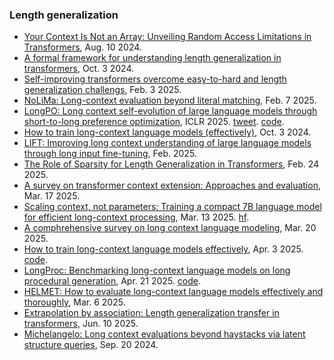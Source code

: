 
### Length generalization

- [Your Context Is Not an Array: Unveiling Random Access Limitations in Transformers](https://arxiv.org/pdf/2408.05506), Aug. 10 2024.
- [A formal framework for understanding length generalization in transformers](https://arxiv.org/pdf/2410.02140), Oct. 3 2024.
- [Self-improving transformers overcome easy-to-hard and length generalization challengs](https://arxiv.org/pdf/2502.01612), Feb. 3 2025.
- [NoLiMa: Long-context evaluation beyond literal matching](https://arxiv.org/pdf/2502.05167), Feb. 7 2025.
- [LongPO: Long context self-evolution of large language models through short-to-long preference optimization](https://www.arxiv.org/pdf/2502.13922), ICLR 2025. [tweet](https://x.com/gzchen3/status/1892870929966883236). [code](https://github.com/DAMO-NLP-SG/LongPO).
- [How to train long-context language models (effectively)](https://arxiv.org/pdf/2410.02660), Oct. 3 2024.
- [LIFT: Improving long context understanding of large language models through long input fine-tuning](https://arxiv.org/pdf/2502.14644), Feb. 2025.
- [The Role of Sparsity for Length Generalization in Transformers](https://arxiv.org/pdf/2502.16792), Feb. 24 2025.
- [A survey on transformer context extension: Approaches and evaluation](https://arxiv.org/pdf/2503.13299), Mar. 17 2025.
- [Scaling context, not parameters: Training a compact 7B language model for efficient long-context processing](https://arxiv.org/pdf/2505.08651), Mar. 13 2025. [hf](https://arxiv.org/pdf/2505.08651).
- [A comphrehensive survey on long context language modeling](https://arxiv.org/pdf/2503.17407), Mar. 20 2025.
- [How to train long-context language models effectively](https://arxiv.org/pdf/2410.02660), Apr. 3 2025. [code](https://github.com/princeton-nlp/ProLong).
- [LongProc: Benchmarking long-context language models on long procedural generation](https://arxiv.org/pdf/2501.05414), Apr. 21 2025. [code](https://princeton-pli.github.io/LongProc/).
- [HELMET: How to evaluate long-context language models effectively and thoroughly](https://arxiv.org/pdf/2410.02694?), Mar. 6 2025.
- [Extrapolation by association: Length generalization transfer in transformers](https://arxiv.org/pdf/2506.09251), Jun. 10 2025.
- [Michelangelo: Long context evaluations beyond haystacks via latent structure queries](https://arxiv.org/pdf/2409.12640), Sep. 20 2024.


